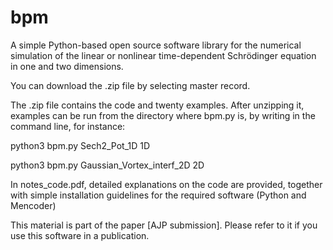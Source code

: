 # bpm
A simple Python-based open source software library for the numerical simulation of the linear or nonlinear time-dependent Schrödinger equation in one and two dimensions.

You can download the .zip file by selecting master record. 

The .zip file contains the code and twenty examples. After unzipping it, examples can be run from the directory where bpm.py is, by writing in the command line, for instance:

python3 bpm.py Sech2_Pot_1D 1D

python3 bpm.py Gaussian_Vortex_interf_2D 2D


In notes_code.pdf, detailed explanations on the code are provided, together with simple installation guidelines for the required software (Python and Mencoder) 


This material is part of the paper [AJP submission]. Please refer to it if you use this software in a publication.
